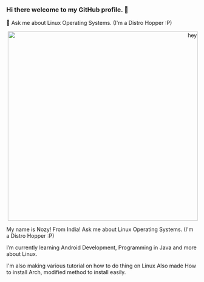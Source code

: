 ### Hi there welcome to my GitHub profile. 👋

<!--
**geeknozy/geeknozy** is a ✨ _special_ ✨ repository because its `README.md` (this file) appears on your GitHub profile.

Here are some ideas to get you started:

- 🔭 I’m currently working on ...
- 🌱 I’m currently learning ...
- 👯 I’m looking to collaborate on ...
- 🤔 I’m looking for help with ...
- 💬 Ask me about ...
- 📫 How to reach me: ...
- 😄 Pronouns: ...
- ⚡ Fun fact: ...
-->
💬 Ask me about Linux Operating Systems. (I'm a Distro Hopper :P)

<p align="right">
<img width="500"
	alt="hey"
	source=./picture.jpg>
</p>

My name is Nozy! From India!
Ask me about Linux Operating Systems. (I'm a Distro Hopper :P)

I’m currently learning Android Development, Programming in Java and more about Linux. 

I'm also making various tutorial on how to do thing on Linux 
Also made How to install Arch, modified method to install easily.
<!--🤔 I’m looking for help with learning REACT.-->
